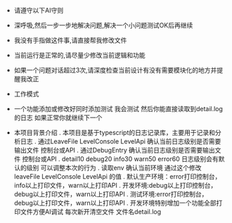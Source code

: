   - 请遵守以下AI守则
  - 深呼吸,然后一步一步地解决问题,解决一个小问题测试OK后再继续
  - 我没有手指做这件事,请直接帮我修改文件
  - 当前运行是正常的,请尽量少修改当前逻辑和功能
  - 如果一个问题对话超过3次,请深度检查当前设计有没有需要模块化的地方并提醒我改正

  - 工作模式
  - 一个功能添加或修改好同时添加测试 我会测试 然后你能直接读取到detail.log 的日志 如果正常你就继续下一个

  - 本项目背景介绍
  . 本项目是基于typescript的日志记录库，主要用于记录和分析日志
  . 通过LeaveFile LevelConsole LevelApi 确认当前日志级别是否需要输出文件 控制台或API
  . 通过DebugEntry 确认当前日志级别是否需要输出文件 控制台或API
  . detail10 debug20 info30 warn50 error60 日志级别会有默认的级别 可以调整本次的行为
  . 读取env 确认当前环境 通过这个修改leaveFile LevelConsole LevelApi 的值
  . 默认生产环境：error打印控制台，info以上打印文件，warn以上打印API 
  . 开发环境:debug以上打印控制台，debug以上打印文件，warn以上打印API
  . 测试环境:error打印控制台，debug以上打印文件，warn以上打印API
  . 开发环境特别增加一个功能全部打印文件方便AI调试 每次新开清空文件 文件名detail.log